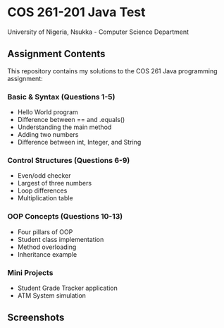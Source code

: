 # COS 261-201 Java Test
University of Nigeria, Nsukka - Computer Science Department

## Assignment Contents
This repository contains my solutions to the COS 261 Java programming assignment:

### Basic & Syntax (Questions 1-5)
- Hello World program
- Difference between == and .equals()
- Understanding the main method
- Adding two numbers
- Difference between int, Integer, and String

### Control Structures (Questions 6-9)
- Even/odd checker
- Largest of three numbers
- Loop differences
- Multiplication table

### OOP Concepts (Questions 10-13)
- Four pillars of OOP
- Student class implementation
- Method overloading
- Inheritance example

### Mini Projects
- Student Grade Tracker application
- ATM System simulation

## Screenshots






     




